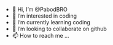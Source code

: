 - 👋 Hi, I’m @PabodBRO
- 👀 I’m interested in coding
- 🌱 I’m currently learning coding
- 💞️ I’m looking to collaborate on github
- 📫 How to reach me ...

<!---
PabodBRO/PabodBRO is a ✨ special ✨ repository because its `README.md` (this file) appears on your GitHub profile.
You can click the Preview link to take a look at your changes.
--->
